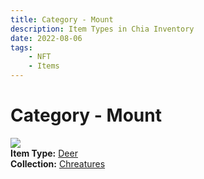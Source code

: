 ```yaml
---
title: Category - Mount
description: Item Types in Chia Inventory
date: 2022-08-06
tags:
    - NFT
    - Items
---
```


# Category - Mount
<div class="item_type_thumbnail">
<a href="../../Types/Mount/Deer/Deer"><img src="https://ropm5yts2jqkolplhhdwkb2rfdn3gozofhukl2z33wx5t2ci.arweave.net/i-57O4nLSYKct6znHZQdRKNuz_Oy-4p6KXrO92v2ehI"></a><br/>
<div><strong>Item Type:</strong> <a href="../../Types/Mount/Deer/Deer">Deer</a></div>
<div><strong>Collection:</strong> <a href="https://www.spacescan.io/xch/nft/collection/col1w0h8kkkh37sfvmhqgd4rac0m0llw4mwl69n53033h94fezjp6jaq4pcd3g">Chreatures</a></div>
</div>


